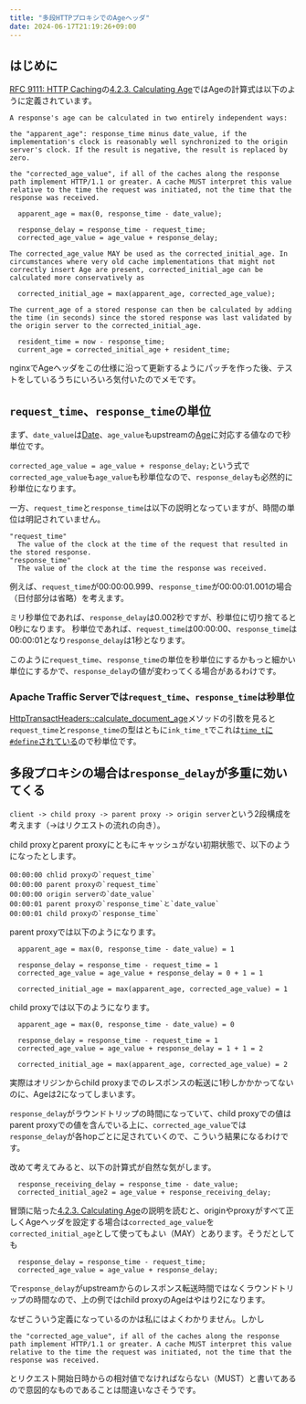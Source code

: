 ```yaml
---
title: "多段HTTPプロキシでのAgeヘッダ"
date: 2024-06-17T21:19:26+09:00
---
```


## はじめに

[RFC 9111: HTTP Caching](https://www.rfc-editor.org/rfc/rfc9111)の[4.2.3. Calculating Age](https://www.rfc-editor.org/rfc/rfc9111#name-calculating-age)ではAgeの計算式は以下のように定義されています。

```
A response's age can be calculated in two entirely independent ways:

the "apparent_age": response_time minus date_value, if the implementation's clock is reasonably well synchronized to the origin server's clock. If the result is negative, the result is replaced by zero.

the "corrected_age_value", if all of the caches along the response path implement HTTP/1.1 or greater. A cache MUST interpret this value relative to the time the request was initiated, not the time that the response was received.

  apparent_age = max(0, response_time - date_value);

  response_delay = response_time - request_time;
  corrected_age_value = age_value + response_delay;

The corrected_age_value MAY be used as the corrected_initial_age. In circumstances where very old cache implementations that might not correctly insert Age are present, corrected_initial_age can be calculated more conservatively as

  corrected_initial_age = max(apparent_age, corrected_age_value);

The current_age of a stored response can then be calculated by adding the time (in seconds) since the stored response was last validated by the origin server to the corrected_initial_age.

  resident_time = now - response_time;
  current_age = corrected_initial_age + resident_time;
```

nginxでAgeヘッダをこの仕様に沿って更新するようにパッチを作った後、テストをしているうちにいろいろ気付いたのでメモです。

## `request_time`、`response_time`の単位

まず、`date_value`は[Date](https://www.rfc-editor.org/rfc/rfc9110.html#name-date)、`age_value`もupstreamの[Age](https://www.rfc-editor.org/rfc/rfc9111#name-age)に対応する値なので秒単位です。

`corrected_age_value = age_value + response_delay;`という式で`corrected_age_value`も`age_value`も秒単位なので、`response_delay`も必然的に秒単位になります。

一方、`request_time`と`response_time`は以下の説明となっていますが、時間の単位は明記されていません。
```
"request_time"
  The value of the clock at the time of the request that resulted in the stored response.
"response_time"
  The value of the clock at the time the response was received.
```

例えば、`request_time`が00:00:00.999、`response_time`が00:00:01.001の場合（日付部分は省略）を考えます。

ミリ秒単位であれば、`response_delay`は0.002秒ですが、秒単位に切り捨てると0秒になります。
秒単位であれば、`request_time`は00:00:00、`response_time`は00:00:01となり`response_delay`は1秒となります。

このように`request_time`、`response_time`の単位を秒単位にするかもっと細かい単位にするかで、`response_delay`の値が変わってくる場合があるわけです。

### Apache Traffic Serverでは`request_time`、`response_time`は秒単位

[HttpTransactHeaders::calculate_document_age](https://github.com/apache/trafficserver/blob/9.2.4/proxy/http/HttpTransactHeaders.cc#L355-L421)メソッドの引数を見ると`request_time`と`response_time`の型はともに`ink_time_t`でこれは[`time_t`に`#define`されている](https://github.com/apache/trafficserver/blob/9.2.4/proxy/http/HttpTransactHeaders.h#L26)ので秒単位です。

## 多段プロキシの場合は`response_delay`が多重に効いてくる

`client -> child proxy -> parent proxy -> origin server`という2段構成を考えます（->はリクエストの流れの向き）。

child proxyとparent proxyにともにキャッシュがない初期状態で、以下のようになったとします。

```
00:00:00 chlid proxyの`request_time`
00:00:00 parent proxyの`request_time`
00:00:00 origin serverの`date_value`
00:00:01 parent proxyの`response_time`と`date_value`
00:00:01 child proxyの`response_time`
```

parent proxyでは以下のようになります。
```
  apparent_age = max(0, response_time - date_value) = 1

  response_delay = response_time - request_time = 1
  corrected_age_value = age_value + response_delay = 0 + 1 = 1

  corrected_initial_age = max(apparent_age, corrected_age_value) = 1
```

child proxyでは以下のようになります。
```
  apparent_age = max(0, response_time - date_value) = 0

  response_delay = response_time - request_time = 1
  corrected_age_value = age_value + response_delay = 1 + 1 = 2

  corrected_initial_age = max(apparent_age, corrected_age_value) = 2
```

実際はオリジンからchild proxyまでのレスポンスの転送に1秒しかかかってないのに、Ageは2になってしまいます。

`response_delay`がラウンドトリップの時間になっていて、child proxyでの値はparent proxyでの値を含んでいる上に、`corrected_age_value`では`response_delay`が各hopごとに足されていくので、こういう結果になるわけです。

改めて考えてみると、以下の計算式が自然な気がします。
```
  response_receiving_delay = response_time - date_value;
  corrected_initial_age2 = age_value + response_receiving_delay;
```

冒頭に貼った[4.2.3. Calculating Age](https://www.rfc-editor.org/rfc/rfc9111#name-calculating-age)の説明を読むと、originやproxyがすべて正しくAgeヘッダを設定する場合は`corrected_age_value`を`corrected_initial_age`として使ってもよい（MAY）とあります。そうだとしても
```
  response_delay = response_time - request_time;
  corrected_age_value = age_value + response_delay;
```
で`response_delay`がupstreamからのレスポンス転送時間ではなくラウンドトリップの時間なので、上の例ではchild proxyのAgeはやはり2になります。

なぜこういう定義になっているのかは私にはよくわかりません。しかし
```
the "corrected_age_value", if all of the caches along the response path implement HTTP/1.1 or greater. A cache MUST interpret this value relative to the time the request was initiated, not the time that the response was received.
```
とリクエスト開始日時からの相対値でなければならない（MUST）と書いてあるので意図的なものであることは間違いなさそうです。

